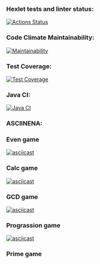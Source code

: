 ### Hexlet tests and linter status:
[![Actions Status](https://github.com/NestyChe/java-project-lvl1/workflows/hexlet-check/badge.svg)](https://github.com/NestyChe/java-project-lvl1/actions)
### Code Climate Maintainability:
[![Maintainability](https://api.codeclimate.com/v1/badges/a99a88d28ad37a79dbf6/maintainability)](https://codeclimate.com/github/codeclimate/codeclimate/maintainability)
### Test Coverage:
[![Test Coverage](https://api.codeclimate.com/v1/badges/a99a88d28ad37a79dbf6/test_coverage)](https://codeclimate.com/github/codeclimate/codeclimate/test_coverage)
### Java CI:
[![Java CI](https://github.com/NestyChe/java-project-lvl1/actions/workflows/main.yml/badge.svg)](https://github.com/NestyChe/java-project-lvl1/actions)
### ASCIINENA:
### Even game
[![asciicast](https://asciinema.org/a/t4xcwQF6jqHegVj14DCRWilgx.svg)](https://asciinema.org/a/t4xcwQF6jqHegVj14DCRWilgx)
### Calc game
[![asciicast](https://asciinema.org/a/kftCFG0PRuU3BMsmKPCedBTH4.svg)](https://asciinema.org/a/kftCFG0PRuU3BMsmKPCedBTH4)
### GCD game
[![asciicast](https://asciinema.org/a/VZItDOk0n9EPuR36lHlYzvb5A.svg)](https://asciinema.org/a/VZItDOk0n9EPuR36lHlYzvb5A)
### Prograssion game
[![asciicast](https://asciinema.org/a/7b5RIDeQ4nFJDjYNrW23Jfo4P.svg)](https://asciinema.org/a/7b5RIDeQ4nFJDjYNrW23Jfo4P)
### Prime game
